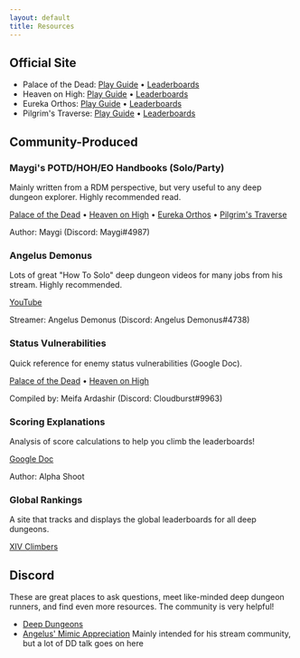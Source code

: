 ```yaml
---
layout: default
title: Resources
---
```


## Official Site

<div class="surfacePane" markdown="1">

* Palace of the Dead: [Play Guide](https://na.finalfantasyxiv.com/lodestone/playguide/contentsguide/deepdungeon/)
  • [Leaderboards](https://na.finalfantasyxiv.com/lodestone/ranking/deepdungeon/)
* Heaven on High: [Play Guide](https://na.finalfantasyxiv.com/lodestone/playguide/contentsguide/deepdungeon2/)
  • [Leaderboards](https://na.finalfantasyxiv.com/lodestone/ranking/deepdungeon2/)
* Eureka Orthos: [Play Guide](https://na.finalfantasyxiv.com/lodestone/playguide/contentsguide/deepdungeon3/)
  • [Leaderboards](https://na.finalfantasyxiv.com/lodestone/ranking/deepdungeon3/)
* Pilgrim's Traverse: [Play Guide](https://na.finalfantasyxiv.com/lodestone/playguide/contentsguide/deepdungeon4/)
  • [Leaderboards](https://na.finalfantasyxiv.com/lodestone/ranking/deepdungeon4/)
  
</div>

## Community-Produced

<div class="surfacePane" markdown="1">

### Maygi's POTD/HOH/EO Handbooks (Solo/Party)

Mainly written from a RDM perspective, but very useful to any deep dungeon
explorer. Highly recommended read.

[Palace of the Dead](https://docs.google.com/document/d/e/2PACX-1vQpzFuhmSwTXuZSmtnKLNgQ0nRhumCFaB8NvCXFXSjrBHPRT5lXY8jMR4RaCK1aNfcl_G5ph5DNNwfl/pub)
• [Heaven on High](https://docs.google.com/document/d/1YVBSTOgJO-xOAB6YyKZEZRikjXFPle6Ihf_E7VdmQnI/edit?usp=sharing)
• [Eureka Orthos](https://docs.google.com/document/d/1wc0LHgUZmmqMUnRflZsDxc3JtHS0dxO9D4WH--UQk_E/edit)
• [Pilgrim's Traverse](https://docs.google.com/document/d/1BKbCuXC4ehEhQNrD5BzWE_i3EioEPDOafmLWvQHip3Y/preview?tab=t.0)

Author: Maygi (Discord: Maygi#4987)

</div>

<div class="surfacePane spaceTop" markdown="1">

### Angelus Demonus

Lots of great "How To Solo" deep dungeon videos for many jobs from his stream.
Highly recommended.

[YouTube](https://www.youtube.com/c/Angelusdemonus)

Streamer: Angelus Demonus (Discord: Angelus Demonus#4738)

</div>

<div class="surfacePane spaceTop" markdown="1">

### Status Vulnerabilities

Quick reference for enemy status vulnerabilities (Google Doc).

[Palace of the Dead](https://docs.google.com/spreadsheets/d/1nKI0-AApj-aiuUimrPkuQUJaa4DU8Ox7KqdC_ibme8E/edit?usp=sharing)
• [Heaven on High](https://docs.google.com/spreadsheets/d/1aDlsiN3At6Fvfj_gg5weucDYqjQawQxGHFhJvzEUrek/edit?usp=sharing)

Compiled by: Meifa Ardashir (Discord: Cloudburst#9963)

</div>

<div class="surfacePane spaceTop" markdown="1">

### Scoring Explanations

Analysis of score calculations to help you climb the leaderboards!

[Google Doc](https://docs.google.com/document/d/1MnR2Xtj2lol1LESgscI6yi_1xcAeP3FBwJecbD-EiwE/edit?usp=sharing)

Author: Alpha Shoot

</div>

<div class="surfacePane spaceTop" markdown="1">

### Global Rankings

A site that tracks and displays the global leaderboards for all deep dungeons.

[XIV Climbers](https://xivclimbers.com/)

</div>

## Discord

<div class="surfacePane" markdown="1">

These are great places to ask questions, meet like-minded deep dungeon runners,
and find even more resources. The community is very helpful!

* [Deep Dungeons](https://discord.gg/deepdungeons)
* [Angelus' Mimic Appreciation](https://discord.gg/3E3U3VE) Mainly intended for
  his stream community, but a lot of DD talk goes on here

</div>
